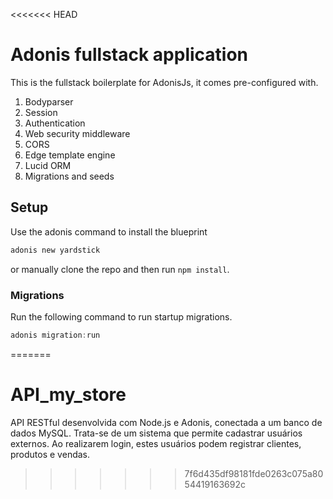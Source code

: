 <<<<<<< HEAD
# Adonis fullstack application

This is the fullstack boilerplate for AdonisJs, it comes pre-configured with.

1. Bodyparser
2. Session
3. Authentication
4. Web security middleware
5. CORS
6. Edge template engine
7. Lucid ORM
8. Migrations and seeds

## Setup

Use the adonis command to install the blueprint

```bash
adonis new yardstick
```

or manually clone the repo and then run `npm install`.


### Migrations

Run the following command to run startup migrations.

```js
adonis migration:run
```
=======
# API_my_store
API RESTful desenvolvida com Node.js e Adonis, conectada a um banco de dados MySQL.  Trata-se de um sistema que permite cadastrar usuários externos. Ao realizarem login, estes usuários podem registrar clientes, produtos e vendas.
>>>>>>> 7f6d435df98181fde0263c075a8054419163692c
